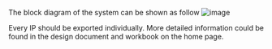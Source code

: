 The block diagram of the system can be shown as follow
![image](https://user-images.githubusercontent.com/102524142/215824437-170acfc5-aaca-4ba6-b102-8c70d311b9ec.png)

Every IP should be exported individually. More detailed information could be found in the design document and workbook on the home page.
